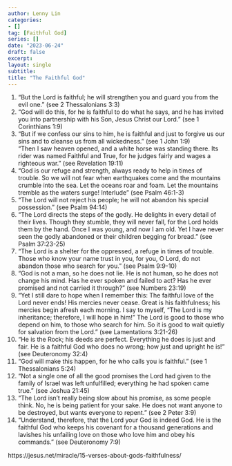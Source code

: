 ```yaml
---
author: Lenny Lin
categories:
- []
tag: [Faithful God]
series: []
date: "2023-06-24"
draft: false
excerpt: 
layout: single
subtitle: 
title: "The Faithful God"
---
```


<ol>
<li>“But the Lord is faithful; he will strengthen you and guard you from the evil one.” (see 2 Thessalonians 3:3)</li> 
<li>“God will do this, for he is faithful to do what he says, and he has invited you into partnership with his Son, Jesus Christ our Lord.” (see 1 Corinthians 1:9)</li>
<li>“But if we confess our sins to him, he is faithful and just to forgive us our sins and to cleanse us from all wickedness.” (see 1 John 1:9)</li>
“Then I saw heaven opened, and a white horse was standing there. Its rider was named Faithful and True, for he judges fairly and wages a righteous war.” (see Revelation 19:11)</li>
<li>“God is our refuge and strength, always ready to help in times of trouble. So we will not fear when earthquakes come and the mountains crumble into the sea. Let the oceans roar and foam. Let the mountains tremble as the waters surge! Interlude” (see Psalm 46:1-3)</li>
<li>“The Lord will not reject his people; he will not abandon his special possession.” (see Psalm 94:14)</li> 
<li>“The Lord directs the steps of the godly. He delights in every detail of their lives. Though they stumble, they will never fall, for the Lord holds them by the hand. Once I was young, and now I am old. Yet I have never seen the godly abandoned or their children begging for bread.” (see Psalm 37:23-25)</li> 
<li>“The Lord is a shelter for the oppressed, a refuge in times of trouble. Those who know your name trust in you, for you, O Lord, do not abandon those who search for you.” (see Psalm 9:9-10)</li>
<li>“God is not a man, so he does not lie. He is not human, so he does not change his mind. Has he ever spoken and failed to act? Has he ever promised and not carried it through?” (see Numbers 23:19)</li>
<li>“Yet I still dare to hope when I remember this: The faithful love of the Lord never ends! His mercies never cease. Great is his faithfulness; his mercies begin afresh each morning. I say to myself, “The Lord is my inheritance; therefore, I will hope in him!” The Lord is good to those who depend on him, to those who search for him. So it is good to wait quietly for salvation from the Lord.” (see Lamentations 3:21-26)</li> 
<li>“He is the Rock; his deeds are perfect. Everything he does is just and fair. He is a faithful God who does no wrong; how just and upright he is!” (see Deuteronomy 32:4)</li> 
<li>“God will make this happen, for he who calls you is faithful.” (see 1 Thessalonians 5:24)</li>
<li>“Not a single one of all the good promises the Lord had given to the family of Israel was left unfulfilled; everything he had spoken came true.” (see Joshua 21:45)</li>
<li>“The Lord isn’t really being slow about his promise, as some people think. No, he is being patient for your sake. He does not want anyone to be destroyed, but wants everyone to repent.” (see 2 Peter 3:9)</li>
<li>“Understand, therefore, that the Lord your God is indeed God. He is the faithful God who keeps his covenant for a thousand generations and lavishes his unfailing love on those who love him and obey his commands.” (see Deuteronomy 7:9)</li> 
</ol>
https://jesus.net/miracle/15-verses-about-gods-faithfulness/